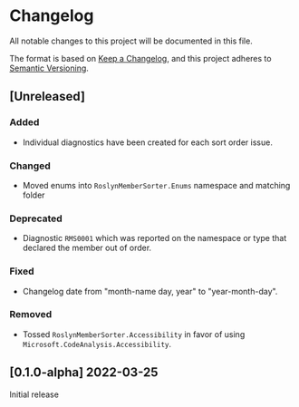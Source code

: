 # Changelog

All notable changes to this project will be documented in this file.

The format is based on [Keep a Changelog](https://keepachangelog.com/en/1.0.0/),
and this project adheres to [Semantic Versioning](https://semver.org/spec/v2.0.0.html).

## [Unreleased]

### Added

- Individual diagnostics have been created for each sort order issue.

### Changed

- Moved enums into `RoslynMemberSorter.Enums` namespace and matching folder

### Deprecated

- Diagnostic `RMS0001` which was reported on the namespace or type that declared the member out of order.

### Fixed

- Changelog date from "month-name day, year" to "year-month-day".

### Removed

- Tossed `RoslynMemberSorter.Accessibility` in favor of using `Microsoft.CodeAnalysis.Accessibility`.

## [0.1.0-alpha] 2022-03-25

Initial release
